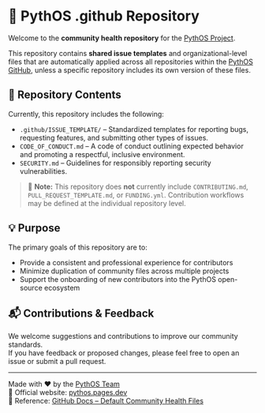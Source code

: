 # 🧩 PythOS .github Repository

Welcome to the **community health repository** for the [PythOS Project](https://pythos.pages.dev/).

This repository contains **shared issue templates** and organizational-level files that are automatically applied across all repositories within the [PythOS GitHub](https://github.com/PythOS-Official), unless a specific repository includes its own version of these files.

## 📁 Repository Contents

Currently, this repository includes the following:

- `.github/ISSUE_TEMPLATE/` – Standardized templates for reporting bugs, requesting features, and submitting other types of issues.
- `CODE_OF_CONDUCT.md` – A code of conduct outlining expected behavior and promoting a respectful, inclusive environment.
- `SECURITY.md` – Guidelines for responsibly reporting security vulnerabilities.

> 📌 **Note:** This repository does **not** currently include `CONTRIBUTING.md`, `PULL_REQUEST_TEMPLATE.md`, or `FUNDING.yml`. Contribution workflows may be defined at the individual repository level.

## 💡 Purpose

The primary goals of this repository are to:

- Provide a consistent and professional experience for contributors
- Minimize duplication of community files across multiple projects
- Support the onboarding of new contributors into the PythOS open-source ecosystem

## 📬 Contributions & Feedback

We welcome suggestions and contributions to improve our community standards.  
If you have feedback or proposed changes, please feel free to open an issue or submit a pull request.

---

Made with ❤️ by the [PythOS Team](https://github.com/PythOS-Official)  
🔗 Official website: [pythos.pages.dev](https://pythos.pages.dev)  
📖 Reference: [GitHub Docs – Default Community Health Files](https://docs.github.com/en/communities/setting-up-your-project-for-healthy-contributions/creating-a-default-community-health-file)
